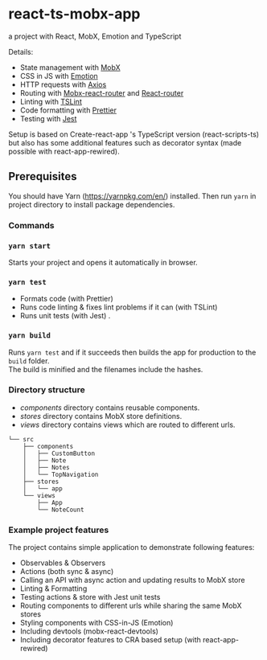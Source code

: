 # react-ts-mobx-app

a project with React, MobX, Emotion and TypeScript

Details:
* State management with [MobX](https://mobx.js.org/)
* CSS in JS with [Emotion](https://emotion.sh/)
* HTTP requests with [Axios](https://github.com/axios/axios)
* Routing with [Mobx-react-router](https://github.com/alisd23/mobx-react-router ) and [React-router](https://reacttraining.com/react-router/)
* Linting with [TSLint](https://github.com/palantir/tslint)
* Code formatting with [Prettier](https://prettier.io/)
* Testing with [Jest](https://facebook.github.io/jest/)

Setup is based on Create-react-app 's TypeScript version (react-scripts-ts) but also has some additional features such as decorator syntax (made possible with react-app-rewired).

## Prerequisites

You should have Yarn (https://yarnpkg.com/en/) installed. Then run
`yarn`
in project directory to install package dependencies.

### Commands

### `yarn start`

Starts your project and opens it automatically in browser.

### `yarn test`

* Formats code (with Prettier)
* Runs code linting & fixes lint problems if it can (with TSLint)
* Runs unit tests (with Jest) .

### `yarn build`

Runs `yarn test` and if it succeeds then builds the app for production to the `build` folder.<br>
The build is minified and the filenames include the hashes.<br>

### Directory structure

* *components* directory contains reusable components.
* *stores* directory contains MobX store definitions.
* *views* directory contains views which are routed to different urls.

```
└── src
    ├── components
    │   ├── CustomButton
    │   ├── Note
    │   ├── Notes
    │   └── TopNavigation
    ├── stores
    │   └── app
    └── views
        ├── App
        └── NoteCount
```

### Example project features

The project contains simple application to demonstrate following features:

* Observables & Observers
* Actions (both sync & async)
* Calling an API with async action and updating results to MobX store
* Linting & Formatting
* Testing actions & store with Jest unit tests
* Routing components to different urls while sharing the same MobX stores
* Styling components with CSS-in-JS (Emotion)
* Including devtools (mobx-react-devtools)
* Including decorator features to CRA based setup (with react-app-rewired)